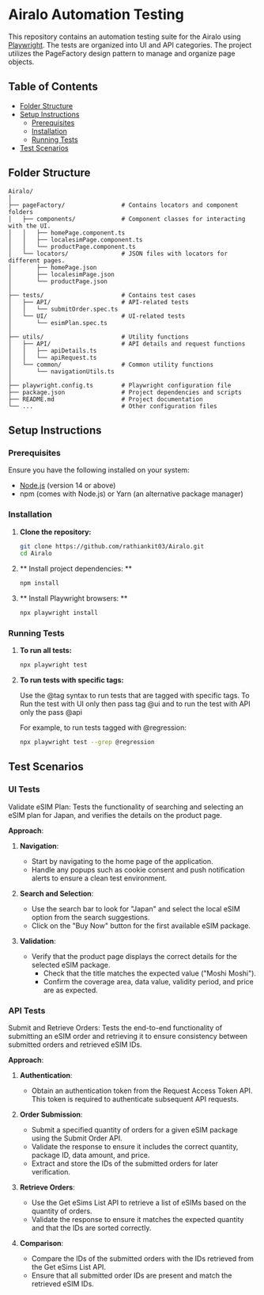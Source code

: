 # Airalo Automation Testing

This repository contains an automation testing suite for the Airalo using [Playwright](https://playwright.dev/). The tests are organized into UI and API categories. The project utilizes the PageFactory design pattern to manage and organize page objects.  

## Table of Contents

- [Folder Structure](#folder-structure)
- [Setup Instructions](#setup-instructions)
  - [Prerequisites](#prerequisites)
  - [Installation](#installation)
  - [Running Tests](#running-tests)
- [Test Scenarios](#test-scenarios)

## Folder Structure

```plaintext
Airalo/
│
├── pageFactory/                # Contains locators and component folders
│   ├── components/             # Component classes for interacting with the UI.
│   │   ├── homePage.component.ts
│   │   ├── localesimPage.component.ts
│   │   └── productPage.component.ts
│   └── locators/               # JSON files with locators for different pages. 
│       ├── homePage.json
│       ├── localesimPage.json
│       └── productPage.json
│
├── tests/                      # Contains test cases
│   ├── API/                    # API-related tests
│   │   └── submitOrder.spec.ts
│   └── UI/                     # UI-related tests
│       └── esimPlan.spec.ts
│
├── utils/                      # Utility functions
│   ├── API/                    # API details and request functions
│   │   ├── apiDetails.ts
│   │   └── apiRequest.ts
│   └── common/                 # Common utility functions
│       └── navigationUtils.ts
│
├── playwright.config.ts        # Playwright configuration file
├── package.json                # Project dependencies and scripts
├── README.md                   # Project documentation
└── ...                         # Other configuration files
```

## Setup Instructions

### Prerequisites

Ensure you have the following installed on your system:

- [Node.js](https://nodejs.org/) (version 14 or above)
- npm (comes with Node.js) or Yarn (an alternative package manager)

### Installation

1. **Clone the repository:**

   ```bash
   git clone https://github.com/rathiankit03/Airalo.git
   cd Airalo
   ```

2. ** Install project dependencies: **

    ```bash
    npm install
    ```

3. ** Install Playwright browsers: **

    ```bash
    npx playwright install
    ```

### Running Tests

1. **To run all tests:**

    ```bash
    npx playwright test
    ```

2. **To run tests with specific tags:**

    Use the @tag syntax to run tests that are tagged with specific tags. To Run the test with UI only then pass tag @ui and to run the test with API only the pass @api

    For example, to run tests tagged with @regression:

    ```bash
    npx playwright test --grep @regression
    ```

## Test Scenarios

### UI Tests

Validate eSIM Plan: Tests the functionality of searching and selecting an eSIM plan for Japan, and verifies the details on the product page.

**Approach**:

1. **Navigation**:
   - Start by navigating to the home page of the application.
   - Handle any popups such as cookie consent and push notification alerts to ensure a clean test environment.

2. **Search and Selection**:
   - Use the search bar to look for "Japan" and select the local eSIM option from the search suggestions.
   - Click on the "Buy Now" button for the first available eSIM package.

3. **Validation**:
   - Verify that the product page displays the correct details for the selected eSIM package.
     - Check that the title matches the expected value ("Moshi Moshi").
     - Confirm the coverage area, data value, validity period, and price are as expected.

### API Tests

Submit and Retrieve Orders: Tests the end-to-end functionality of submitting an eSIM order and retrieving it to ensure consistency between submitted orders and retrieved eSIM IDs.

**Approach**:

1. **Authentication**:
   - Obtain an authentication token from the Request Access Token API. This token is required to authenticate subsequent API requests.

2. **Order Submission**:
   - Submit a specified quantity of orders for a given eSIM package using the Submit Order API.
   - Validate the response to ensure it includes the correct quantity, package ID, data amount, and price.
   - Extract and store the IDs of the submitted orders for later verification.

3. **Retrieve Orders**:
   - Use the Get eSims List API to retrieve a list of eSIMs based on the quantity of orders.
   - Validate the response to ensure it matches the expected quantity and that the IDs are sorted correctly.

4. **Comparison**:
   - Compare the IDs of the submitted orders with the IDs retrieved from the Get eSims List API.
   - Ensure that all submitted order IDs are present and match the retrieved eSIM IDs.

